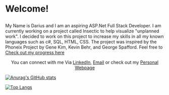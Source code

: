 #  <a align="center">  Welcome! </p>

My Name is Darius and I am an aspiring ASP.Net Full Stack Developer. I am currently working on a project called Insectic to help visualize "unplanned work". I decided to work on this project to increase my skills in all my known languages such as c#, SQL, HTML, CSS. The project was inspired by the Phoneix Project by Gene Kim, Kevin Behr, and George Spafford. Feel free to <a href="https://github.com/Darius-D/Insectic">Check out my progress here </a>

<p align="center"> You can connect with me Via <a href="https://www.linkedin.com/in/darius-dubose/">LinkedIn</a>, <a href="mailto:darius.dubose1@gmail.com">Email</a> or check out my <a href="http://www.dariusdubose.com" target="_blank">Personal Webpage</a> </p>

[![Anurag's GitHub stats](https://github-readme-stats.vercel.app/api?username=Darius-D)](https://github.com/anuraghazra/github-readme-stats)

[![Top Langs](https://github-readme-stats.vercel.app/api/top-langs/?username=Darius-D&layout=compact)](https://github.com/anuraghazra/github-readme-stats)
<!--
**Darius-D/Darius-D** is a ✨ _special_ ✨ repository because its `README.md` (this file) appears on your GitHub profile.

Here are some ideas to get you started:

- 🔭 I’m currently working on ...
- 🌱 I’m currently learning ...
- 👯 I’m looking to collaborate on ...
- 🤔 I’m looking for help with ...
- 💬 Ask me about ...
- 📫 How to reach me: ...
- 😄 Pronouns: ...
- ⚡ Fun fact: ...
-->

